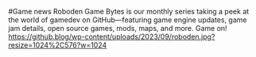 #Game news
Roboden
Game Bytes is our monthly series taking a peek at the world of gamedev 
on GitHub—featuring game engine updates, game jam details, open source 
games, mods, maps, and more. Game on!
https://github.blog/wp-content/uploads/2023/09/roboden.jpg?resize=1024%2C576?w=1024
